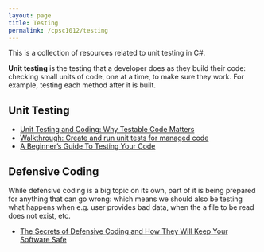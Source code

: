 ```yaml
---
layout: page
title: Testing
permalink: /cpsc1012/testing
---
```


This is a collection of resources related to unit testing in C#.

**Unit testing** is the testing that a developer does as they build their code: checking small units of code, one at a time, to make sure they work. For example, testing each method after it is built.

## Unit Testing ##
+ [Unit Testing and Coding: Why Testable Code Matters](https://www.toptal.com/qa/how-to-write-testable-code-and-why-it-matters)
+ [Walkthrough: Create and run unit tests for managed code](https://learn.microsoft.com/en-us/visualstudio/test/walkthrough-creating-and-running-unit-tests-for-managed-code?view=vs-2022)
+ [A Beginner’s Guide To Testing Your Code](https://skillcrush.com/blog/a-beginners-guide-to-testing-your-code/)

## Defensive Coding ##
While defensive coding is a big topic on its own, part of it is being prepared for anything that can go wrong: which means we should also be testing what happens when e.g. user provides bad data, when the a file to be read does not exist, etc.
+ [The Secrets of Defensive Coding and How They Will Keep Your Software Safe](https://www.linkedin.com/pulse/secrets-defensive-coding-how-keep-your-software-safe-vinay-gupta)